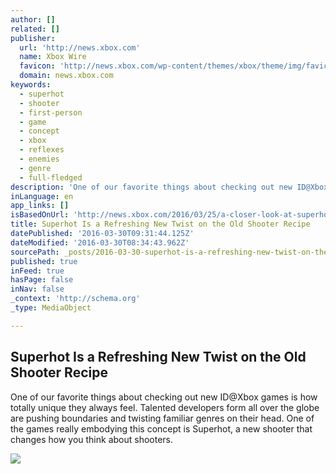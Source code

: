 ```yaml
---
author: []
related: []
publisher:
  url: 'http://news.xbox.com'
  name: Xbox Wire
  favicon: 'http://news.xbox.com/wp-content/themes/xbox/theme/img/favicons/favicon.ico'
  domain: news.xbox.com
keywords:
  - superhot
  - shooter
  - first-person
  - game
  - concept
  - xbox
  - reflexes
  - enemies
  - genre
  - full-fledged
description: 'One of our favorite things about checking out new ID@Xbox games is how totally unique they always feel. Talented developers form all over the globe are pushing boundaries and twisting familiar genres on their head. One of the games really embodying this concept is Superhot, a new shooter that changes how you think about shooters.'
inLanguage: en
app_links: []
isBasedOnUrl: 'http://news.xbox.com/2016/03/25/a-closer-look-at-superhot/'
title: Superhot Is a Refreshing New Twist on the Old Shooter Recipe
datePublished: '2016-03-30T09:31:44.125Z'
dateModified: '2016-03-30T08:34:43.962Z'
sourcePath: _posts/2016-03-30-superhot-is-a-refreshing-new-twist-on-the-old-shooter-recipe.md
published: true
inFeed: true
hasPage: false
inNav: false
_context: 'http://schema.org'
_type: MediaObject

---
```

<article style=""><h1>Superhot Is a Refreshing New Twist on the Old Shooter Recipe</h1><p>One of our favorite things about checking out new ID@Xbox games is how totally unique they always feel. Talented developers form all over the globe are pushing boundaries and twisting familiar genres on their head. One of the games really embodying this concept is Superhot, a new shooter that changes how you think about shooters.</p><img src="http://news.xbox.com/wp-content/uploads/SuperHotHERO-940x520.jpg" /></article>